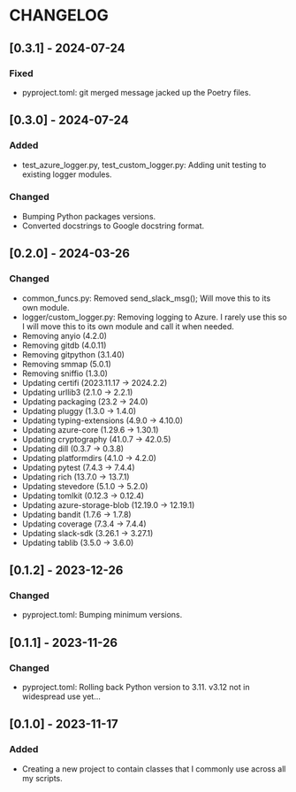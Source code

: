 # CHANGELOG


## [0.3.1] - 2024-07-24
### Fixed
- pyproject.toml: git merged message jacked up the Poetry files.


## [0.3.0] - 2024-07-24
### Added
- test_azure_logger.py, test_custom_logger.py: Adding unit testing to existing
  logger modules.
### Changed
- Bumping Python packages versions.
- Converted docstrings to Google docstring format.


## [0.2.0] - 2024-03-26
### Changed
- common_funcs.py: Removed send_slack_msg(); Will move this to its own module.
- logger/custom_logger.py: Removing logging to Azure.  I rarely use this so I
  will move this to its own module and call it when needed.
- Removing anyio (4.2.0)
- Removing gitdb (4.0.11)
- Removing gitpython (3.1.40)
- Removing smmap (5.0.1)
- Removing sniffio (1.3.0)
- Updating certifi (2023.11.17 -> 2024.2.2)
- Updating urllib3 (2.1.0 -> 2.2.1)
- Updating packaging (23.2 -> 24.0)
- Updating pluggy (1.3.0 -> 1.4.0)
- Updating typing-extensions (4.9.0 -> 4.10.0)
- Updating azure-core (1.29.6 -> 1.30.1)
- Updating cryptography (41.0.7 -> 42.0.5)
- Updating dill (0.3.7 -> 0.3.8)
- Updating platformdirs (4.1.0 -> 4.2.0)
- Updating pytest (7.4.3 -> 7.4.4)
- Updating rich (13.7.0 -> 13.7.1)
- Updating stevedore (5.1.0 -> 5.2.0)
- Updating tomlkit (0.12.3 -> 0.12.4)
- Updating azure-storage-blob (12.19.0 -> 12.19.1)
- Updating bandit (1.7.6 -> 1.7.8)
- Updating coverage (7.3.4 -> 7.4.4)
- Updating slack-sdk (3.26.1 -> 3.27.1)
- Updating tablib (3.5.0 -> 3.6.0)



## [0.1.2] - 2023-12-26
### Changed
- pyproject.toml: Bumping minimum versions.


## [0.1.1] - 2023-11-26
### Changed
- pyproject.toml: Rolling back Python version to 3.11.  v3.12 not in widespread
  use yet...


## [0.1.0] - 2023-11-17
### Added
- Creating a new project to contain classes that I commonly use across all my 
  scripts.
